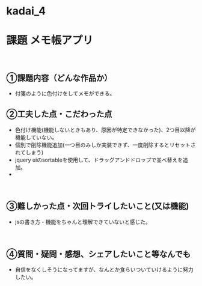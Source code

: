 # kadai_4
# 課題 メモ帳アプリ
​
## ①課題内容（どんな作品か）
- 付箋のように色付けをしてメモができる。
​
## ②工夫した点・こだわった点
- 色付け機能(機能しないときもあり、原因が特定できなかった)、2つ目以降が機能していない。
- 個別で削除機能追加(一つ目のみしか実装できず、一度削除するとリセットされてしまう)
- jquery uiのsortableを使用して、ドラッグアンドドロップで並べ替えを追加。
-
​
​
## ③難しかった点・次回トライしたいこと(又は機能)
- jsの書き方・機能をちゃんと理解できていないと感じた。


​
## ④質問・疑問・感想、シェアしたいこと等なんでも
- 自信をなくしそうになってますが、なんとか食らいついていけるように努力したい。
